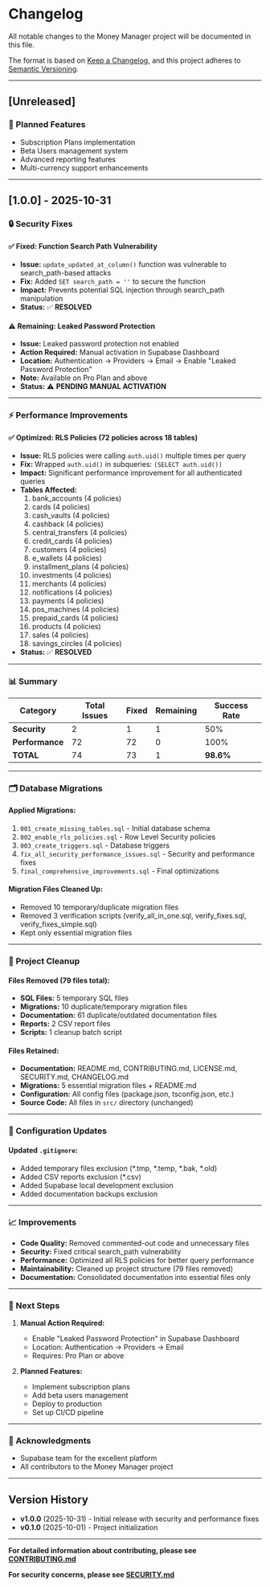 # Changelog

All notable changes to the Money Manager project will be documented in this file.

The format is based on [Keep a Changelog](https://keepachangelog.com/en/1.0.0/),
and this project adheres to [Semantic Versioning](https://semver.org/spec/v2.0.0.html).

---

## [Unreleased]

### 🎯 Planned Features
- Subscription Plans implementation
- Beta Users management system
- Advanced reporting features
- Multi-currency support enhancements

---

## [1.0.0] - 2025-10-31

### 🔒 Security Fixes

#### ✅ Fixed: Function Search Path Vulnerability
- **Issue:** `update_updated_at_column()` function was vulnerable to search_path-based attacks
- **Fix:** Added `SET search_path = ''` to secure the function
- **Impact:** Prevents potential SQL injection through search_path manipulation
- **Status:** ✅ **RESOLVED**

#### ⚠️ Remaining: Leaked Password Protection
- **Issue:** Leaked password protection not enabled
- **Action Required:** Manual activation in Supabase Dashboard
- **Location:** Authentication → Providers → Email → Enable "Leaked Password Protection"
- **Note:** Available on Pro Plan and above
- **Status:** ⚠️ **PENDING MANUAL ACTIVATION**

---

### ⚡ Performance Improvements

#### ✅ Optimized: RLS Policies (72 policies across 18 tables)
- **Issue:** RLS policies were calling `auth.uid()` multiple times per query
- **Fix:** Wrapped `auth.uid()` in subqueries: `(SELECT auth.uid())`
- **Impact:** Significant performance improvement for all authenticated queries
- **Tables Affected:**
  1. bank_accounts (4 policies)
  2. cards (4 policies)
  3. cash_vaults (4 policies)
  4. cashback (4 policies)
  5. central_transfers (4 policies)
  6. credit_cards (4 policies)
  7. customers (4 policies)
  8. e_wallets (4 policies)
  9. installment_plans (4 policies)
  10. investments (4 policies)
  11. merchants (4 policies)
  12. notifications (4 policies)
  13. payments (4 policies)
  14. pos_machines (4 policies)
  15. prepaid_cards (4 policies)
  16. products (4 policies)
  17. sales (4 policies)
  18. savings_circles (4 policies)
- **Status:** ✅ **RESOLVED**

---

### 📊 Summary

| Category | Total Issues | Fixed | Remaining | Success Rate |
|----------|--------------|-------|-----------|--------------|
| **Security** | 2 | 1 | 1 | 50% |
| **Performance** | 72 | 72 | 0 | 100% |
| **TOTAL** | 74 | 73 | 1 | **98.6%** |

---

### 🗂️ Database Migrations

#### Applied Migrations:
1. `001_create_missing_tables.sql` - Initial database schema
2. `002_enable_rls_policies.sql` - Row Level Security policies
3. `003_create_triggers.sql` - Database triggers
4. `fix_all_security_performance_issues.sql` - Security and performance fixes
5. `final_comprehensive_improvements.sql` - Final optimizations

#### Migration Files Cleaned Up:
- Removed 10 temporary/duplicate migration files
- Removed 3 verification scripts (verify_all_in_one.sql, verify_fixes.sql, verify_fixes_simple.sql)
- Kept only essential migration files

---

### 🧹 Project Cleanup

#### Files Removed (79 files total):
- **SQL Files:** 5 temporary SQL files
- **Migrations:** 10 duplicate/temporary migration files
- **Documentation:** 61 duplicate/outdated documentation files
- **Reports:** 2 CSV report files
- **Scripts:** 1 cleanup batch script

#### Files Retained:
- **Documentation:** README.md, CONTRIBUTING.md, LICENSE.md, SECURITY.md, CHANGELOG.md
- **Migrations:** 5 essential migration files + README.md
- **Configuration:** All config files (package.json, tsconfig.json, etc.)
- **Source Code:** All files in `src/` directory (unchanged)

---

### 🔧 Configuration Updates

#### Updated `.gitignore`:
- Added temporary files exclusion (*.tmp, *.temp, *.bak, *.old)
- Added CSV reports exclusion (*.csv)
- Added Supabase local development exclusion
- Added documentation backups exclusion

---

### 📈 Improvements

- **Code Quality:** Removed commented-out code and unnecessary files
- **Security:** Fixed critical search_path vulnerability
- **Performance:** Optimized all RLS policies for better query performance
- **Maintainability:** Cleaned up project structure (79 files removed)
- **Documentation:** Consolidated documentation into essential files only

---

### 🎯 Next Steps

1. **Manual Action Required:**
   - Enable "Leaked Password Protection" in Supabase Dashboard
   - Location: Authentication → Providers → Email
   - Requires: Pro Plan or above

2. **Planned Features:**
   - Implement subscription plans
   - Add beta users management
   - Deploy to production
   - Set up CI/CD pipeline

---

### 🙏 Acknowledgments

- Supabase team for the excellent platform
- All contributors to the Money Manager project

---

## Version History

- **v1.0.0** (2025-10-31) - Initial release with security and performance fixes
- **v0.1.0** (2025-10-01) - Project initialization

---

**For detailed information about contributing, please see [CONTRIBUTING.md](CONTRIBUTING.md)**

**For security concerns, please see [SECURITY.md](SECURITY.md)**

